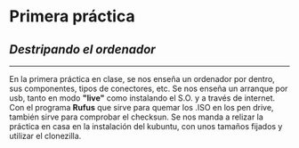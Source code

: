 # Primera práctica
## *Destripando el ordenador*
---
En la primera práctica en clase, se nos enseña un ordenador por dentro, sus componentes, tipos de conectores, etc.
Se nos enseña un arranque por usb, tanto en modo **"live"** como instalando el S.O. y a través de internet.
Con el programa **Rufus** que sirve para quemar los .ISO en los pen drive, también sirve para comprobar el checksun.
Se nos manda a relizar la práctica en casa en la instalación del kubuntu, con unos tamaños fijados y utilizar el clonezilla.